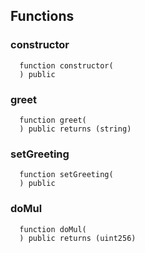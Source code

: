 


## Functions
### constructor
```solidity
  function constructor(
  ) public
```




### greet
```solidity
  function greet(
  ) public returns (string)
```




### setGreeting
```solidity
  function setGreeting(
  ) public
```




### doMul
```solidity
  function doMul(
  ) public returns (uint256)
```




